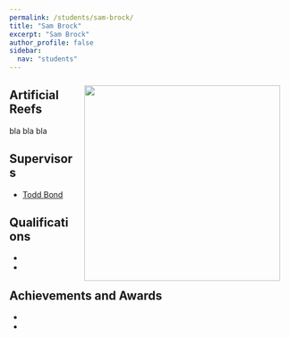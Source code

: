 ```yaml
---
permalink: /students/sam-brock/
title: "Sam Brock"
excerpt: "Sam Brock"
author_profile: false
sidebar:
  nav: "students"
---
```

<img class="philprofile" src='/images/Sam.jpg' align='right' width="350" hspace="20" vspace="10">

## Artificial Reefs
bla bla bla

## Supervisors
- [Todd Bond](https://uwamegfisheries.github.io/students/todd-bond/ "Todd Bond")

## Qualifications
-
-

## Achievements and Awards
-
-
